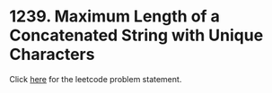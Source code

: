 
# 1239. Maximum Length of a Concatenated String with Unique Characters

Click [here](https://leetcode.com/problems/maximum-length-of-a-concatenated-string-with-unique-characters/) for the leetcode problem statement.
